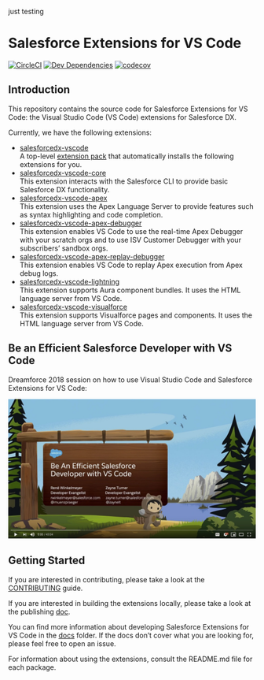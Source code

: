 just testing

# Salesforce Extensions for VS Code

[![CircleCI](https://circleci.com/gh/forcedotcom/salesforcedx-vscode.svg?style=svg)](https://circleci.com/gh/forcedotcom/salesforcedx-vscode)
[![Dev Dependencies](https://david-dm.org/forcedotcom/salesforcedx-vscode/dev-status.svg)](contributing/dependencies.md)
[![codecov](https://codecov.io/gh/forcedotcom/salesforcedx-vscode/branch/develop/graph/badge.svg)](https://codecov.io/gh/forcedotcom/salesforcedx-vscode)

## Introduction

This repository contains the source code for Salesforce Extensions for VS Code: the Visual Studio Code (VS Code) extensions for Salesforce DX.

Currently, we have the following extensions:

- [salesforcedx-vscode](https://marketplace.visualstudio.com/items?itemName=salesforce.salesforcedx-vscode)  
   A top-level [extension pack](https://code.visualstudio.com/docs/extensionAPI/extension-manifest#_extension-packs) that automatically installs the following extensions for you.
- [salesforcedx-vscode-core](https://marketplace.visualstudio.com/items?itemName=salesforce.salesforcedx-vscode-core)  
   This extension interacts with the Salesforce CLI to provide basic Salesforce DX functionality.
- [salesforcedx-vscode-apex](https://marketplace.visualstudio.com/items?itemName=salesforce.salesforcedx-vscode-apex)  
   This extension uses the Apex Language Server to provide features such as syntax highlighting and code completion.
- [salesforcedx-vscode-apex-debugger](https://marketplace.visualstudio.com/items?itemName=salesforce.salesforcedx-vscode-apex-debugger)  
   This extension enables VS Code to use the real-time Apex Debugger with your scratch orgs and to use ISV Customer Debugger with your subscribers’ sandbox orgs.
- [salesforcedx-vscode-apex-replay-debugger](https://marketplace.visualstudio.com/items?itemName=salesforce.salesforcedx-vscode-apex-replay-debugger)  
   This extension enables VS Code to replay Apex execution from Apex debug logs.
- [salesforcedx-vscode-lightning](https://marketplace.visualstudio.com/items?itemName=salesforce.salesforcedx-vscode-lightning)  
   This extension supports Aura component bundles. It uses the HTML language server from VS Code.
- [salesforcedx-vscode-visualforce](https://marketplace.visualstudio.com/items?itemName=salesforce.salesforcedx-vscode-visualforce)  
   This extension supports Visualforce pages and components. It uses the HTML language server from VS Code.

## Be an Efficient Salesforce Developer with VS Code

Dreamforce 2018 session on how to use Visual Studio Code and Salesforce Extensions for VS Code:

[![Be An Efficient Salesforce Developer with VS Code](imgs/DF18_VSCode_Session_thumbnail.jpg)](https://www.youtube.com/watch?v=hw9LBvjo4PQ)

## Getting Started

If you are interested in contributing, please take a look at the [CONTRIBUTING](CONTRIBUTING.md) guide.

If you are interested in building the extensions locally, please take a look at the publishing [doc](contributing/publishing.md).

You can find more information about developing Salesforce Extensions for VS Code in the [docs](docs) folder. If the docs don’t cover what you are looking for, please feel free to open an issue.

For information about using the extensions, consult the README.md file for each package.
